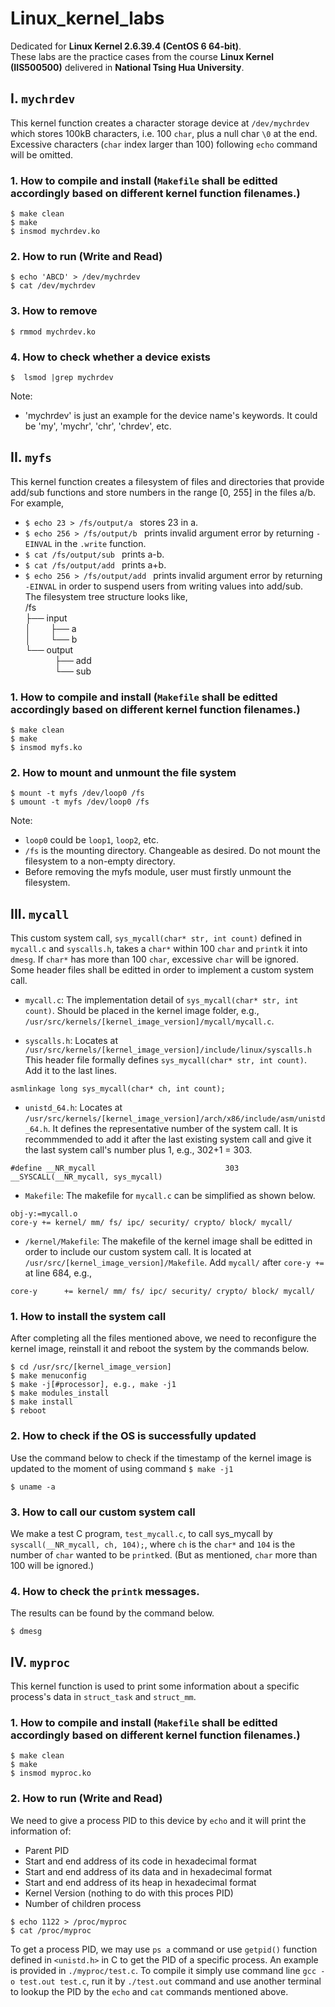 # Linux_kernel_labs
Dedicated for **Linux Kernel 2.6.39.4 (CentOS 6 64-bit)**.
<br>
These labs are the practice cases from the course **Linux Kernel (IIS500500)** delivered in **National Tsing Hua University**.
<br>
## I. `mychrdev`
This kernel function creates a character storage device at `/dev/mychrdev` which stores 100kB characters, i.e. 100 ```char```, plus a null char ```\0``` at the end. Excessive characters (```char``` index larger than 100) following ```echo``` command will be omitted.
<br>
### 1. How to compile and install (```Makefile``` shall be editted accordingly based on different kernel function filenames.)
```
$ make clean
$ make
$ insmod mychrdev.ko
```
### 2. How to run (Write and Read)
```
$ echo 'ABCD' > /dev/mychrdev
$ cat /dev/mychrdev
```
### 3. How to remove
```
$ rmmod mychrdev.ko
```
### 4. How to check whether a device exists
```
$  lsmod |grep mychrdev
```
Note:<br>
* 'mychrdev' is just an example for the device name's keywords. It could be 'my', 'mychr', 'chr', 'chrdev', etc.
## II. ```myfs```
This kernel function creates a filesystem of files and directories that provide add/sub functions and store numbers in the range [0, 255] in the files a/b. For example,<br>
* ```$ echo 23 > /fs/output/a ``` stores 23 in a.<br>
* ```$ echo 256 > /fs/output/b ``` prints invalid argument error by returning ```-EINVAL``` in the ```.write``` function.<br>
* ```$ cat /fs/output/sub ``` prints a-b.<br>
* ```$ cat /fs/output/add ``` prints a+b.<br>
* ```$ echo 256 > /fs/output/add ``` prints invalid argument error by returning ```-EINVAL``` in order to suspend users from writing values into add/sub.<br>
The filesystem tree structure looks like, <br>
/fs<br>
├── input<br>
│&nbsp;&nbsp;&nbsp;&nbsp;&nbsp;&nbsp;&nbsp;&nbsp;├── a<br>
│&nbsp;&nbsp;&nbsp;&nbsp;&nbsp;&nbsp;&nbsp;&nbsp;└── b<br>
└── output<br>
&nbsp;&nbsp;&nbsp;&nbsp;&nbsp;&nbsp;&nbsp;&nbsp;&nbsp;&nbsp;&nbsp;&nbsp;├── add<br>
&nbsp;&nbsp;&nbsp;&nbsp;&nbsp;&nbsp;&nbsp;&nbsp;&nbsp;&nbsp;&nbsp;&nbsp;└── sub<br>

### 1. How to compile and install (```Makefile``` shall be editted accordingly based on different kernel function filenames.)
```
$ make clean
$ make
$ insmod myfs.ko
```
### 2. How to mount and unmount the file system
```
$ mount -t myfs /dev/loop0 /fs
$ umount -t myfs /dev/loop0 /fs
```
Note:
* ```loop0``` could be ```loop1```, ```loop2```, etc.
* ```/fs``` is the mounting directory. Changeable as desired. Do not mount the filesystem to a non-empty directory.
* Before removing the myfs module, user must firstly unmount the filesystem.
## III. ```mycall```
This custom system call, ```sys_mycall(char* str, int count)``` defined in ```mycall.c``` and ```syscalls.h```, takes a ```char*``` within 100 ```char``` and ```printk``` it into ```dmesg```. If ```char*``` has more than 100 ```char```, excessive ```char``` will be ignored.<br>
Some header files shall be editted in order to implement a custom system call.<br>

* ```mycall.c```: The implementation detail of ```sys_mycall(char* str, int count)```. Should be placed in the kernel image folder, e.g., ```/usr/src/kernels/[kernel_image_version]/mycall/mycall.c```.

* ```syscalls.h```: Locates at ```/usr/src/kernels/[kernel_image_version]/include/linux/syscalls.h```<br>
This header file formally defines ```sys_mycall(char* str, int count)```. Add it to the last lines. 
```
asmlinkage long sys_mycall(char* ch, int count);
```

* ```unistd_64.h```: Locates at ```/usr/src/kernels/[kernel_image_version]/arch/x86/include/asm/unistd_64.h```. It defines the representative number of the system call. It is recommmended to add it after the last existing system call and give it the last system call's number plus 1, e.g., 302+1 = 303.
```
#define __NR_mycall                             303
__SYSCALL(__NR_mycall, sys_mycall)
```

* ```Makefile```: The makefile for ```mycall.c``` can be simplified as shown below.
```
obj-y:=mycall.o
core-y += kernel/ mm/ fs/ ipc/ security/ crypto/ block/ mycall/
```

* ```/kernel/Makefile```: The makefile of the kernel image shall be editted in order to include our custom system call. It is located at ```/usr/src/[kernel_image_version]/Makefile```. Add ```mycall/``` after ```core-y +=``` at line 684, e.g., 
```
core-y		+= kernel/ mm/ fs/ ipc/ security/ crypto/ block/ mycall/
```

### 1. How to install the system call
After completing all the files mentioned above, we need to reconfigure the kernel image, reinstall it and reboot the system by the commands below.
```
$ cd /usr/src/[kernel_image_version]
$ make menuconfig
$ make -j[#processor], e.g., make -j1
$ make modules_install
$ make install
$ reboot
```
### 2. How to check if the OS is successfully updated
Use the command below to check if the timestamp of the kernel image is updated to the moment of using command ```$ make -j1```
```
$ uname -a
```
### 3. How to call our custom system call
We make a test C program, ```test_mycall.c```, to call sys_mycall by ```syscall(__NR_mycall, ch, 104);```, where ```ch``` is the ```char*``` and ```104``` is the number of ```char``` wanted to be ```printk```ed. (But as mentioned, ```char``` more than 100 will be ignored.)
### 4. How to check the ```printk``` messages.
The results can be found by the command below.
```
$ dmesg
```

## IV. ```myproc```
This kernel function is used to print some information about a specific process's data in ```struct_task``` and ```struct_mm```.
<br>
### 1. How to compile and install (```Makefile``` shall be editted accordingly based on different kernel function filenames.)
```
$ make clean
$ make
$ insmod myproc.ko
```
### 2. How to run (Write and Read)
We need to give a process PID to this device by ```echo``` and it will print the information of:
* Parent PID
* Start and end address of its code in hexadecimal format
* Start and end address of its data and in hexadecimal format
* Start and end address of its heap in hexadecimal format
* Kernel Version (nothing to do with this proces PID)
* Number of children process
```
$ echo 1122 > /proc/myproc
$ cat /proc/myproc
```
To get a process PID, we may use ```ps a``` command or use ```getpid()``` function defined in ```<unistd.h>``` in C to get the PID of a specific process. An example is provided in ```./myproc/test.c```. To compile it simply use command line ```gcc -o test.out test.c```, run it by ```./test.out``` command and use another terminal to lookup the PID by the ```echo``` and ```cat``` commands mentioned above.

